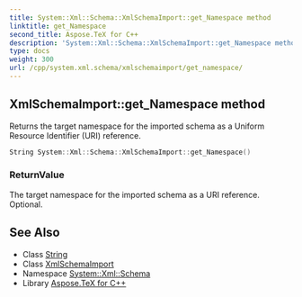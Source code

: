 ```yaml
---
title: System::Xml::Schema::XmlSchemaImport::get_Namespace method
linktitle: get_Namespace
second_title: Aspose.TeX for C++
description: 'System::Xml::Schema::XmlSchemaImport::get_Namespace method. Returns the target namespace for the imported schema as a Uniform Resource Identifier (URI) reference in C++.'
type: docs
weight: 300
url: /cpp/system.xml.schema/xmlschemaimport/get_namespace/
---
```

## XmlSchemaImport::get_Namespace method


Returns the target namespace for the imported schema as a Uniform Resource Identifier (URI) reference.

```cpp
String System::Xml::Schema::XmlSchemaImport::get_Namespace()
```


### ReturnValue

The target namespace for the imported schema as a URI reference. Optional.

## See Also

* Class [String](../../../system/string/)
* Class [XmlSchemaImport](../)
* Namespace [System::Xml::Schema](../../)
* Library [Aspose.TeX for C++](../../../)
